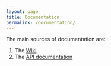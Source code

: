 ```yaml
---
layout: page
title: Documentation
permalink: /documentation/
---
```


The main sources of documentation are:

1. The [Wiki](https://github.com/gadgetron/gadgetron/wiki)
2. The [API documentation](https://gadgetron.readthedoics.io)

